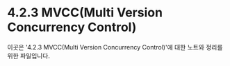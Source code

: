 ﻿# 4.2.3 MVCC(Multi Version Concurrency Control)

이곳은 '4.2.3 MVCC(Multi Version Concurrency Control)'에 대한 노트와 정리를 위한 파일입니다.
